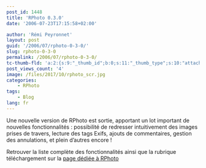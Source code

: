 ```yaml
---
post_id: 1448
title: 'RPhoto 0.3.0'
date: '2006-07-23T17:15:58+02:00'

author: 'Rémi Peyronnet'
layout: post
guid: '/2006/07/rphoto-0-3-0/'
slug: rphoto-0-3-0
permalink: /2006/07/rphoto-0-3-0/
tc-thumb-fld: 'a:2:{s:9:"_thumb_id";b:0;s:11:"_thumb_type";s:10:"attachment";}'
post_views_count: '4'
image: /files/2017/10/rphoto_scr.jpg
categories:
    - RPhoto
tags:
    - Blog
lang: fr
---
```


Une nouvelle version de RPhoto est sortie, apportant un lot important de nouvelles fonctionnalités : possibilité de redresser intuitivement des images prises de travers, lecture des tags Exifs, ajouts de commentaires, gestion des annulations, et plein d’autres encore !

Retrouver la liste complète des fonctionnalités ainsi que la rubrique téléchargement sur la [page dédiée à RPhoto](/rphoto/)